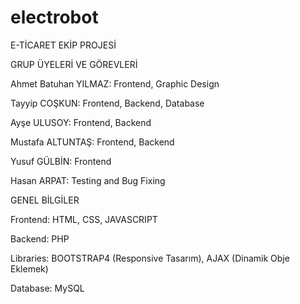 # electrobot
E-TİCARET EKİP PROJESİ
 
GRUP ÜYELERİ VE GÖREVLERİ

Ahmet Batuhan YILMAZ: Frontend, Graphic Design

Tayyip COŞKUN: Frontend, Backend, Database

Ayşe ULUSOY: Frontend, Backend

Mustafa ALTUNTAŞ: Frontend, Backend

Yusuf GÜLBİN: Frontend

Hasan ARPAT: Testing and Bug Fixing


GENEL BİLGİLER

Frontend: HTML, CSS, JAVASCRIPT

Backend: PHP

Libraries: BOOTSTRAP4 (Responsive Tasarım), AJAX (Dinamik Obje Eklemek)

Database: MySQL
